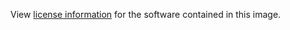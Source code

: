 View [license information](https://raw.githubusercontent.com/idno/Known/master/LICENSE) for the software contained in this image.
